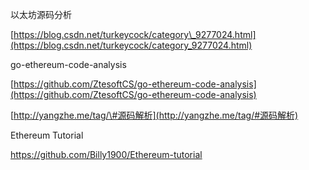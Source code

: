 以太坊源码分析

[https://blog.csdn.net/turkeycock/category\_9277024.html](https://blog.csdn.net/turkeycock/category_9277024.html)

go-ethereum-code-analysis

[https://github.com/ZtesoftCS/go-ethereum-code-analysis](https://github.com/ZtesoftCS/go-ethereum-code-analysis)

[http://yangzhe.me/tag/\#源码解析](http://yangzhe.me/tag/#源码解析)

Ethereum Tutorial

https://github.com/Billy1900/Ethereum-tutorial



